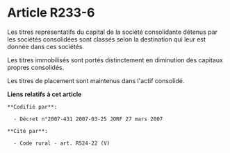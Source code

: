 # Article R233-6

Les titres représentatifs du capital de la société consolidante détenus par les sociétés consolidées sont classés selon la
destination qui leur est donnée dans ces sociétés.

Les titres immobilisés sont portés distinctement en diminution des capitaux propres consolidés.

Les titres de placement sont maintenus dans l'actif consolidé.

**Liens relatifs à cet article**

	**Codifié par**:

	  - Décret n°2007-431 2007-03-25 JORF 27 mars 2007

	**Cité par**:

	  - Code rural - art. R524-22 (V)

